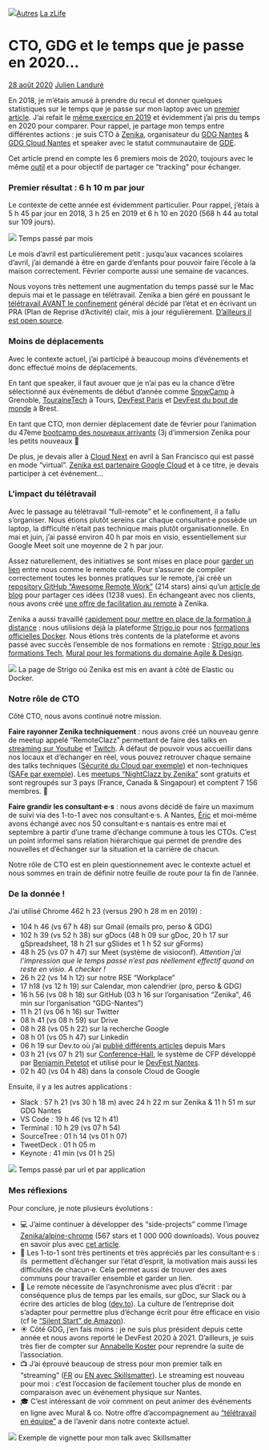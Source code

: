 [![](https://i0.wp.com/blog.zenika.com/wp-content/uploads/2020/08/Visuel-BLOG-1.png?resize=800%2C445&ssl=1)](https://blog.zenika.com/wp-content/uploads/2020/08/Visuel-BLOG-1.png)[Autres](https://blog.zenika.com/category/autres/) [La zLife](https://blog.zenika.com/category/la-zlife/) 

# CTO, GDG et le temps que je passe en 2020…

[28 août 2020](https://blog.zenika.com/2020/08/28/cto-gdg-et-le-temps-que-je-passe-en-2020/ "9 h 00 min") [Julien Landuré](https://blog.zenika.com/author/jlandure2/ "Julien Landuré")

En 2018, je m’étais amusé à prendre du recul et donner quelques statistiques sur le temps que je passe sur mon laptop avec un [premier article](https://medium.zenika.com/cto-gdg-et-le-temps-que-je-passe-a2ff16db28dc). J’ai refait le [même exercice en 2019](https://blog.zenika.com/2019/08/13/cto-gdg-et-le-temps-que-je-passe-en-2019/) et évidemment j’ai pris du temps en 2020 pour comparer. Pour rappel, je partage mon temps entre différentes actions : je suis CTO à [Zenika](https://nantes.zenika.com/), organisateur du [GDG Nantes](https://www.meetup.com/fr-FR/GDG-Nantes/) & [GDG Cloud Nantes](https://www.meetup.com/fr-FR/GDG-Cloud-Nantes) et speaker avec le statut communautaire de [GDE](https://google-developers.appspot.com/community/experts/directory/profile/profile-julien_landur_C3_A9). 

Cet article prend en compte les 6 premiers mois de 2020, toujours avec le même [outil](https://timingapp.com/) et a pour objectif de partager ce “tracking” pour échanger.

### Premier résultat : 6 h 10 m par jour

Le contexte de cette année est évidemment particulier. Pour rappel, j’étais à 5 h 45 par jour en 2018, 3 h 25 en 2019 et 6 h 10 en 2020 (568 h 44 au total sur 109 jours).

![](https://lh6.googleusercontent.com/HnsElPwQ4nJjGekfEZz6oeizEspubYBDzf5_5q2ZXgPhViSKs1wPnSN-9ms-1LsxO4dWteY1HhhcWV8bVI2aZ_dk4VCMo4Z5e2c9aJF_C5TaozJRYeTJzen6rReliYpHmb3dAB2q)
Temps passé par mois

Le mois d’avril est particulièrement petit : jusqu’aux vacances scolaires d’avril, j’ai demandé à être en garde d’enfants pour pouvoir faire l’école à la maison correctement. Février comporte aussi une semaine de vacances.

Nous voyons très nettement une augmentation du temps passé sur le Mac depuis mai et le passage en télétravail. Zenika a bien géré en poussant le [télétravail AVANT le confinement](https://medium.zenika.com/ce-matin-c%C3%A9tait-la-r%C3%A9union-au-sommet-e04d31ea1472) général décidé par l’état et en écrivant un PRA (Plan de Reprise d’Activité) clair, mis à jour régulièrement. [D’ailleurs il est open source](https://blog.zenika.com/2020/05/06/plan-de-reprise-activite-zenika-open-source/).

### Moins de déplacements

Avec le contexte actuel, j’ai participé à beaucoup moins d’événements et donc effectué moins de déplacements.

En tant que speaker, il faut avouer que je n’ai pas eu la chance d’être sélectionné aux événements de début d’année comme [SnowCamp](https://snowcamp.io/) à Grenoble, [TouraineTech](https://touraine.tech/) à Tours, [DevFest Paris](http://devfest.gdgparis.com/) et [DevFest du bout de monde](https://devfest.duboutdumonde.bzh/) à Brest.

En tant que CTO, mon dernier déplacement date de février pour l’animation du 47ème [bootcamp des nouveaux arrivants](https://twitter.com/ZenikaIT/status/1073221218738860033) (3j d’immersion Zenika pour les petits nouveaux 🚀

De plus, je devais aller à [Cloud Next](https://cloud.withgoogle.com/next/sf/) en avril à San Francisco qui est passé en mode “virtual”. [Zenika est partenaire Google Cloud](https://cloud.withgoogle.com/partners/detail/?id=zenika&hl=fr-FR) et à ce titre, je devais participer à cet événement…

### L’impact du télétravail

Avec le passage au télétravail “full-remote” et le confinement, il a fallu s’organiser. Nous étions plutôt sereins car chaque consultant·e possède un laptop, la difficulté n’était pas technique mais plutôt organisationnelle. En mai et juin, j’ai passé environ 40 h par mois en visio, essentiellement sur Google Meet soit une moyenne de 2 h par jour.

Assez naturellement, des initiatives se sont mises en place pour [garder un lien](https://www.linkedin.com/posts/coralienohel_partage-convivialitaez-transparence-activity-6646108056310685697-p75E) entre nous comme le remote café. Pour s’assurer de compiler correctement toutes les bonnes pratiques sur le remote, j’ai créé un [repository GitHub “Awesome Remote Work”](http://v) (214 stars) ainsi qu’un [article de blog](https://dev.to/zenika/awesome-remote-work-1cfd) pour partager ces idées (1238 vues). En échangeant avec nos clients, nous avons créé [une offre de facilitation au remote](https://www.youtube.com/watch?v=B2YTgpPRdy8) à Zenika.

Zenika a aussi travaillé [rapidement pour mettre en place de la formation à distance](https://www.linkedin.com/posts/yoan-rousseau_k8s-kubernetes-formation-activity-6648592959975501824-4ajI) : nous utilisions déjà la plateforme [Strigo.io](https://strigo.io/) pour nos [formations officielles Docker](https://training.zenika.com/fr-fr/search?q=docker). Nous étions très contents de la plateforme et avons passé avec succès l’ensemble de nos formations en remote : [Strigo pour les formations Tech](https://www.youtube.com/watch?v=VpoEZ65bbzk), [Mural pour les formations du domaine Agile & Design](https://www.youtube.com/watch?v=LomBV7C4n74&feature=youtu.be).

![](https://lh4.googleusercontent.com/KdZijvxxwC0UP2VH4pvG4_Vw7thC9GjXTGBOC_NP06mSNXaH0JGd4f3ETiaHjjzDY9eaBQmnaakpFqz2pvh93uDCmbcv8Jh9xw_EbfZsStyJP5TkQ7NE7ZFK8oElnkI9tU3c8icO)
La page de Strigo où Zenika est mis en avant à côté de Elastic ou Docker.

### Notre rôle de CTO

Côté CTO, nous avons continué notre mission.

**Faire rayonner Zenika techniquement** : nous avons créé un nouveau genre de meetup appelé “RemoteClazz” permettant de faire des talks en [streaming sur Youtube](https://www.youtube.com/c/zenikatv) et [Twitch](https://www.twitch.tv/zenikait/videos). À défaut de pouvoir vous accueillir dans nos locaux et d’échanger en réel, vous pouvez retrouver chaque semaine des talks techniques ([Sécurité du Cloud par exemple](https://www.youtube.com/watch?v=dCy6rHLGT6k)) et non-techniques ([SAFe par exemple](https://www.youtube.com/watch?v=lJeMpxgX0Pw)). Les [meetups “NightClazz by Zenika”](https://www.meetup.com/fr-FR/pro/zenika-meetups/) sont gratuits et sont regroupés sur 3 pays (France, Canada & Singapour) et comptent 7 156 membres. 💚

**Faire grandir les consultant·e·s** : nous avons décidé de faire un maximum de suivi via des 1-to-1 avec nos consultant·e·s. A Nantes, [Éric](https://www.linkedin.com/in/ebriand/) et moi-même avons échangé avec nos 50 consultant·e·s nantais·es entre mai et septembre à partir d’une trame d’échange commune à tous les CTOs. C’est un point informel sans relation hiérarchique qui permet de prendre des nouvelles et d’échanger sur la situation et la carrière de chacun.

Notre rôle de CTO est en plein questionnement avec le contexte actuel et nous sommes en train de définir notre feuille de route pour la fin de l’année.

### De la donnée !

J’ai utilisé Chrome 462 h 23 (versus 290 h 28 m en 2019) :

*   104 h 46 (vs 67 h 48) sur Gmail (emails pro, perso & GDG)
*   102 h 39 (vs 52 h 38) sur gDocs (48 h 09 sur gDoc, 20 h 17 sur gSpreadsheet, 18 h 21 sur gSlides et 1 h 52 sur gForms)
*   48 h 25 (vs 07 h 47) sur Meet (système de visioconf). _Attention j’ai l’impression que le temps passé n’est pas réellement effectif quand on reste en visio. A checker !_
*   26 h 22 (vs 14 h 12) sur notre RSE “Workplace” 
*   17 h18 (vs 12 h 19) sur Calendar, mon calendrier (pro, perso & GDG)
*   16 h 56 (vs 08 h 18) sur GitHub (03 h 16 sur l’organisation “Zenika”, 46 min sur l’organisation “GDG-Nantes”)
*   11 h 21 (vs 06 h 16) sur Twitter
*   08 h 41 (vs 08 h 59) sur Drive
*   08 h 28 (vs 05 h 22) sur la recherche Google
*   08 h 01 (vs 05 h 47) sur Linkedin
*   06 h 19 sur Dev.to où j’ai [publié différents articles](https://dev.to/jlandure) depuis Mars
*   03 h 21 (vs 07 h 21) sur [Conference-Hall](https://conference-hall.io/), le système de CFP développé par [Benjamin Petetot](https://www.linkedin.com/in/benjamin-petetot-29b99a54/) et utilisé pour le [DevFest Nantes](https://devfest.gdgnantes.com/).
*   02 h 40 (vs 04 h 48) dans la console Cloud de Google

Ensuite, il y a les autres applications :

*   Slack : 57 h 21 (vs 30 h 18 m) avec 24 h 22 m sur Zenika & 11 h 51 m sur GDG Nantes
*   VS Code : 19 h 46 (vs 12 h 41)
*   Terminal : 10 h 29 (vs 07 h 54)
*   SourceTree : 01 h 14 (vs 01 h 07)
*   TweetDeck : 01 h 05 m
*   Keynote : 41 min (vs 01 h 25)

![](https://lh3.googleusercontent.com/g8QIlXkSvoB7oGZ0CuDb-eyPquOgrDO5Gu8QidBFGZH8goDOGAmodRfZOIOF-4fmQ_J6eM2M1QyfI6Fz3QB9arTn-eRpgH1jBEOTyBEvNp1lMsGRKL643Ri8-lR3YH9QC6kEWUtK)
Temps passé par url et par application

### Mes réflexions

Pour conclure, je note plusieurs évolutions :

*   💻 J’aime continuer à développer des “side-projects” comme l’image [Zenika/alpine-chrome](https://github.com/Zenika/alpine-chrome) (567 stars et 1 000 000 downloads). Vous pouvez en savoir plus avec [cet article](https://dev.to/jlandure/crafting-the-perfect-container-to-play-with-a-headless-chrome-ilp).
*   💬 Les 1-to-1 sont très pertinents et très appréciés par les consultant·e·s : ils  permettent d’échanger sur l’état d’esprit, la motivation mais aussi les difficultés de chacun·e. Cela permet aussi de trouver des axes communs pour travailler ensemble et garder un lien.
*   📝 Le remote nécessite de l’asynchronisme avec plus d’écrit : par conséquence plus de temps par les emails, sur gDoc, sur Slack ou à écrire des articles de blog ([dev.to](https://dev.to/jlandure)). La culture de l’entreprise doit s’adapter pour permettre plus d’échange écrit pour être efficace en visio (cf le [“Silent Start” de Amazon](https://www.inc.com/justin-bariso/amazons-jeff-bezos-uses-a-brilliant-and-surprising.html)).
*   ☀️ Côté GDG, j’en fais moins : je ne suis plus président depuis cette année et nous avons reporté le DevFest 2020 à 2021\. D’ailleurs, je suis très fier de compter sur [Annabelle Koster](https://www.linkedin.com/in/annabelle-koster/) pour reprendre la suite de l’association. 
*   📺 J’ai éprouvé beaucoup de stress pour mon premier talk en “streaming” ([FR](https://www.youtube.com/watch?v=qlF378oDqW8) ou [EN avec Skillsmatter](https://skillsmatter.com/skillscasts/14786-let-s-play-with-cloud-code-to-run-cloud-native-applications)). Le streaming est nouveau pour moi : c’est l’occasion de facilement toucher plus de monde en comparaison avec un événement physique sur Nantes.
*   🎓 C’est intéressant de voir comment on peut animer des événements en ligne avec Mural & co. Notre offre d’accompagnement au [“télétravail en équipe”](https://www.youtube.com/watch?v=VfvNUKruMdA) a de l’avenir dans notre contexte actuel.

![](https://lh5.googleusercontent.com/3CszrkBhKQsmvGOHGc4873ur-YVhPaHVy_0PHlngCf_m7e4-4bwv1WoTf3QZEmbCcAMFscAStV53LFZ93tow5koqvn8D6kUfkREgF5xl4efntlZD2oQLGS9oavgt_1aqsbGmEeHA)
Exemple de vignette pour mon talk avec Skillsmatter